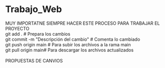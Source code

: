 # Trabajo_Web
MUY IMPORTATNE SIEMPRE HACER ESTE PROCESO PARA TRABAJAR EL PROYECTO <br>
git add . # Prepara los cambios  <br>
git commit -m "Descripción del cambio" # Comenta lo cambiado <br>
git push origin main # Para subir los archivos a la rama main <br>
git pull origin main# Para descargar los archivos actualizados <br>
<br>
PROPUESTAS DE CANVIOS
<br>
